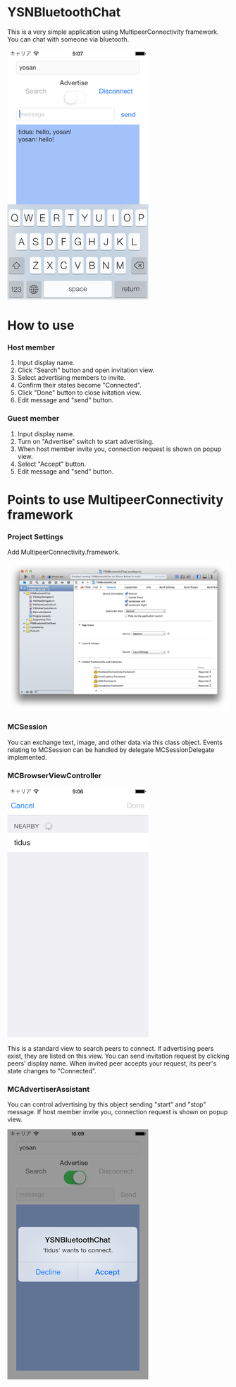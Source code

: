 YSNBluetoothChat
================

This is a very simple application using MultipeerConnectivity framework.
You can chat with someone via bluetooth.

![Application Screen](./screenshots/application_screen.png "Application Screen")

# How to use

### Host member

1. Input display name.
2. Click "Search" button and open invitation view.
3. Select advertising members to invite.
4. Confirm their states become "Connected".
5. Click "Done" button to close ivitation view.
6. Edit message and "send" button.

### Guest member

1. Input display name.
2. Turn on "Advertise" switch to start advertising.
3. When host member invite you, connection request is shown on popup view.
4. Select "Accept" button.
5. Edit message and "send" button.


# Points to use MultipeerConnectivity framework

### Project Settings

Add MultipeerConnectivity.framework.

![Xcode Settings](./screenshots/add_multipeerconnectivityframework.png "Xcode Settings")

### MCSession

You can exchange text, image, and other data via this class object.
Events relating to MCSession can be handled by delegate MCSessionDelegate implemented.

### MCBrowserViewController

![MCBrowserViewController](./screenshots/browser_screen.png "MCBrowserViewController")

This is a standard view to search peers to connect.
If advertising peers exist, they are listed on this view.
You can send invitation request by clicking peers' display name.
When invited peer accepts your request, its peer's state changes to "Connected".

### MCAdvertiserAssistant

You can control advertising by this object sending "start" and "stop" message.
If host member invite you, connection request is shown on popup view.

![MCAdvertiserAssistant](./screenshots/request_popup.png "MCAdvertiserAssistant")
